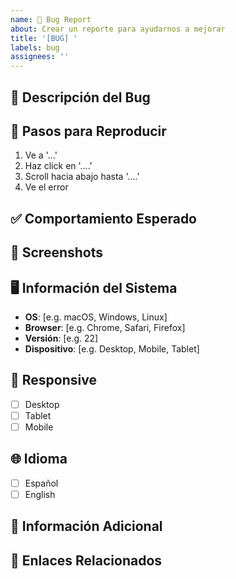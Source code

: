 ```yaml
---
name: 🐛 Bug Report
about: Crear un reporte para ayudarnos a mejorar
title: '[BUG] '
labels: bug
assignees: ''
---
```


## 🐛 Descripción del Bug
<!-- Una descripción clara y concisa de cuál es el bug -->

## 🔄 Pasos para Reproducir
1. Ve a '...'
2. Haz click en '....'
3. Scroll hacia abajo hasta '....'
4. Ve el error

## ✅ Comportamiento Esperado
<!-- Una descripción clara y concisa de lo que esperabas que pasara -->

## 📸 Screenshots
<!-- Si aplica, agrega screenshots para ayudar a explicar tu problema -->

## 🖥️ Información del Sistema
- **OS**: [e.g. macOS, Windows, Linux]
- **Browser**: [e.g. Chrome, Safari, Firefox]
- **Versión**: [e.g. 22]
- **Dispositivo**: [e.g. Desktop, Mobile, Tablet]

## 📱 Responsive
- [ ] Desktop
- [ ] Tablet  
- [ ] Mobile

## 🌐 Idioma
- [ ] Español
- [ ] English

## 📝 Información Adicional
<!-- Agrega cualquier otro contexto sobre el problema aquí -->

## 🔗 Enlaces Relacionados
<!-- Si hay issues, PRs o documentación relacionada -->
